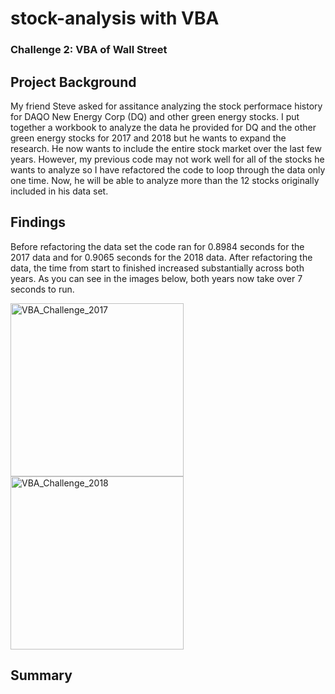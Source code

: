 # stock-analysis with VBA
### Challenge 2: VBA of Wall Street
## Project Background
My friend Steve asked for assitance analyzing the stock performace history for DAQO New Energy Corp (DQ) and other green energy stocks. I put together a workbook to analyze the data he provided for DQ and the other green energy stocks for 2017 and 2018 but he wants to expand the research. He now wants to include the entire stock market over the last few years. However, my previous code may not work well for all of the stocks he wants to analyze so I have refactored the code to loop through the data only one time. Now, he will be able to analyze more than the 12 stocks originally included in his data set. 


## Findings
Before refactoring the data set the code ran for 0.8984 seconds for the 2017 data and for 0.9065 seconds for the 2018 data. After refactoring the data, the time from start to finished increased substantially across both years. As you can see in the images below, both years now take over 7 seconds to run.

<img width="277" alt="VBA_Challenge_2017" src="https://user-images.githubusercontent.com/96352625/149645053-6169e531-4bbb-4b88-b68a-ec6736510c64.png">
<img width="277" alt="VBA_Challenge_2018" src="https://user-images.githubusercontent.com/96352625/149645056-94c99c00-927f-4903-960b-4be1f6769733.png">

## Summary

